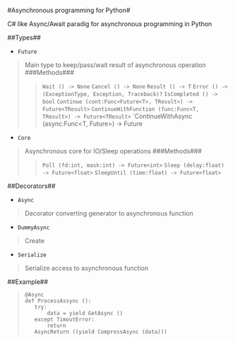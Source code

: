 #Asynchronous programming for Python#

C# like Async/Await paradig for asynchronous programming in Python

##Types##
 * `Future`
 > Main type to keep/pass/wait result of asynchronous operation
 > ###Methods###
 > > `Wait () -> None`
 > > `Cancel () -> None`
 > > `Result () -> T`
 > > `Error () -> (ExceptionType, Exception, Traceback)?`
 > > `IsCompleted () -> bool`
 > > `Continue (cont:Func<Future<T>, TResult>) -> Future<TResult>`
 > > `ContinueWithFunction (func:Func<T, TResult>) -> Future<TResult>`
 > > `ContinueWithAsync (async:Func<T, Future<TResult>>) -> Future<TResult>

 * `Core`
 > Asynchronous core for IO/Sleep operations
 > ###Methods###
 > > `Poll (fd:int, mask:int) -> Future<int>`
 > > `Sleep (delay:float) -> Future<float>`
 > > `SleepUntil (time:float) -> Future<float>`

##Decorators##
 * `Async`
 > Decorator converting generator to asynchronous function

 * `DummyAsync`
 > Create

 * `Serialize`
 > Serialize access to asynchronous function

##Example##
>     @Async
>     def ProcessAssync ():
>        try:
>            data = yield GetAsync ()
>        except TimoutError:
>            return
>        AsyncReturn ((yield CompressAsync (data)))
